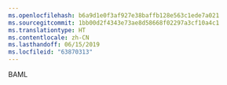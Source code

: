 ```yaml
---
ms.openlocfilehash: b6a9d1e0f3af927e38baffb128e563c1ede7a021
ms.sourcegitcommit: 1bb00d2f4343e73ae8d58668f02297a3cf10a4c1
ms.translationtype: HT
ms.contentlocale: zh-CN
ms.lasthandoff: 06/15/2019
ms.locfileid: "63870313"
---
```

BAML